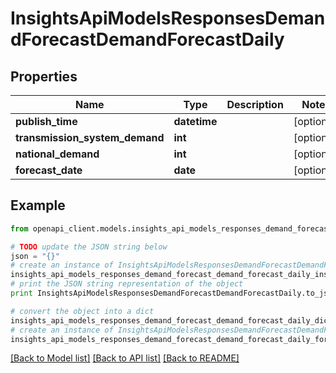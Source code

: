 # InsightsApiModelsResponsesDemandForecastDemandForecastDaily


## Properties
Name | Type | Description | Notes
------------ | ------------- | ------------- | -------------
**publish_time** | **datetime** |  | [optional] 
**transmission_system_demand** | **int** |  | [optional] 
**national_demand** | **int** |  | [optional] 
**forecast_date** | **date** |  | [optional] 

## Example

```python
from openapi_client.models.insights_api_models_responses_demand_forecast_demand_forecast_daily import InsightsApiModelsResponsesDemandForecastDemandForecastDaily

# TODO update the JSON string below
json = "{}"
# create an instance of InsightsApiModelsResponsesDemandForecastDemandForecastDaily from a JSON string
insights_api_models_responses_demand_forecast_demand_forecast_daily_instance = InsightsApiModelsResponsesDemandForecastDemandForecastDaily.from_json(json)
# print the JSON string representation of the object
print InsightsApiModelsResponsesDemandForecastDemandForecastDaily.to_json()

# convert the object into a dict
insights_api_models_responses_demand_forecast_demand_forecast_daily_dict = insights_api_models_responses_demand_forecast_demand_forecast_daily_instance.to_dict()
# create an instance of InsightsApiModelsResponsesDemandForecastDemandForecastDaily from a dict
insights_api_models_responses_demand_forecast_demand_forecast_daily_form_dict = insights_api_models_responses_demand_forecast_demand_forecast_daily.from_dict(insights_api_models_responses_demand_forecast_demand_forecast_daily_dict)
```
[[Back to Model list]](../README.md#documentation-for-models) [[Back to API list]](../README.md#documentation-for-api-endpoints) [[Back to README]](../README.md)


